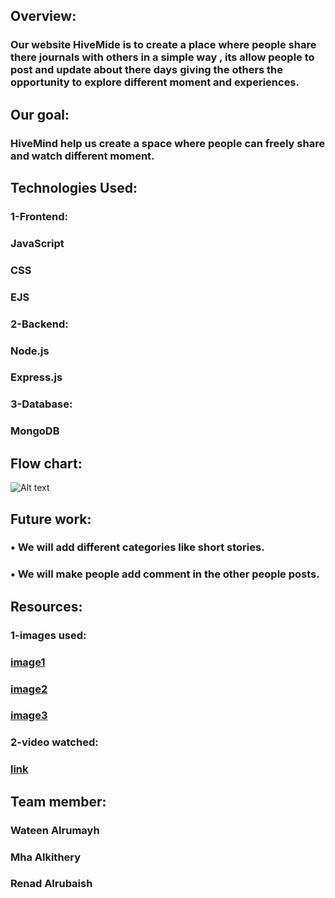 ## Overview:
### Our website HiveMide is to create a place where people share there journals with others in a simple way , its allow people to post and update about there days giving the others the opportunity to explore different moment and experiences.

## Our goal:
### HiveMind help us create a space where people can freely share and watch different moment.

## Technologies Used:
### 1-Frontend:
### JavaScript
### CSS
### EJS 
### 2-Backend:
### Node.js
### Express.js
### 3-Database:
### MongoDB

## Flow chart:
![Alt text](/Users/watenalrumayh/Desktop/flowchart.jpg)


## Future work:
### •	We will add different categories like short stories.
### •	We will make people add comment in the other people posts.

## Resources:
### 1-images used:
### [image1](https://pin.it/lGuV7CJTf)
### [image2](https://pin.it/49XnKlBD3)
### [image3](https://pin.it/3mUx3LmN3)
### 2-video watched:
### [link](https://youtu.be/BDo1lgaZuII?si=PSYfi6kItVxwh2ls)



## Team member:
### Wateen Alrumayh
### Mha Alkithery 
### Renad Alrubaish

